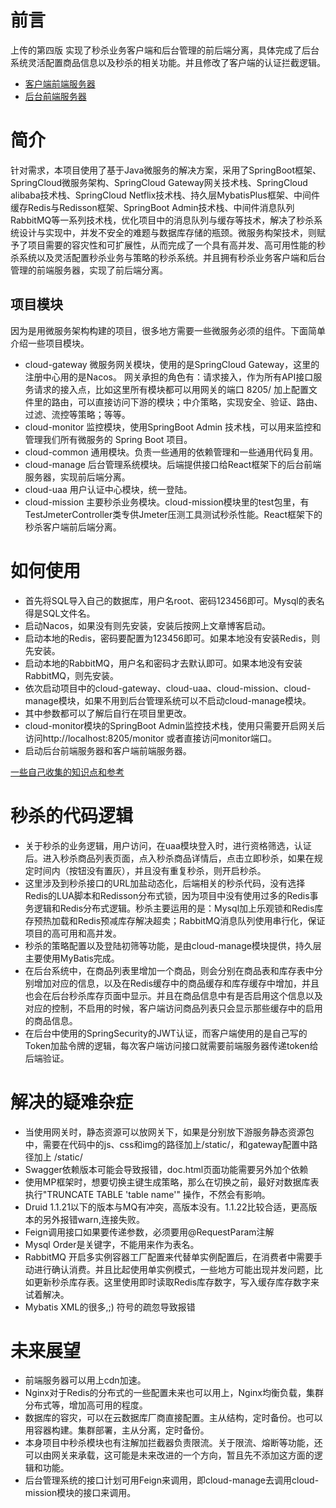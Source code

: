 # 前言
上传的第四版
实现了秒杀业务客户端和后台管理的前后端分离，具体完成了后台系统灵活配置商品信息以及秒杀的相关功能。并且修改了客户端的认证拦截逻辑。
- [客户端前端服务器](https://github.com/weiran1999/seckill-front)
- [后台前端服务器](https://github.com/weiran1999/admin-manager)

# 简介
针对需求，本项目使用了基于Java微服务的解决方案，采用了SpringBoot框架、SpringCloud微服务架构、SpringCloud Gateway网关技术栈、SpringCloud alibaba技术栈、SpringCloud Netflix技术栈、持久层MybatisPlus框架、中间件缓存Redis与Redisson框架、SpringBoot Admin技术栈、中间件消息队列RabbitMQ等一系列技术栈，优化项目中的消息队列与缓存等技术，解决了秒杀系统设计与实现中，并发不安全的难题与数据库存储的瓶颈。微服务构架技术，则赋予了项目需要的容灾性和可扩展性，从而完成了一个具有高并发、高可用性能的秒杀系统以及灵活配置秒杀业务与策略的秒杀系统。并且拥有秒杀业务客户端和后台管理的前端服务器，实现了前后端分离。
## 项目模块
因为是用微服务架构构建的项目，很多地方需要一些微服务必须的组件。下面简单介绍一些项目模块。
- cloud-gateway
微服务网关模块，使用的是SpringCloud Gateway，这里的注册中心用的是Nacos。
网关承担的角色有：请求接入，作为所有API接口服务请求的接入点，比如这里所有模块都可以用网关的端口 8205/ 加上配置文件里的路由，可以直接访问下游的模块；中介策略，实现安全、验证、路由、过滤、流控等策略；等等。
- cloud-monitor
监控模块，使用SpringBoot Admin 技术栈，可以用来监控和管理我们所有微服务的 Spring Boot 项目。
- cloud-common
通用模块。负责一些通用的依赖管理和一些通用代码复用。
- cloud-manage
后台管理系统模块。后端提供接口给React框架下的后台前端服务器，实现前后端分离。
- cloud-uaa
用户认证中心模块，统一登陆。
- cloud-mission
主要秒杀业务模块。cloud-mission模块里的test包里，有TestJmeterController类专供Jmeter压测工具测试秒杀性能。React框架下的秒杀客户端前后端分离。

# 如何使用
- 首先将SQL导入自己的数据库，用户名root、密码123456即可。Mysql的表名得是SQL文件名。
- 启动Nacos，如果没有则先安装，安装后按网上文章博客启动。
- 启动本地的Redis，密码要配置为123456即可。如果本地没有安装Redis，则先安装。
- 启动本地的RabbitMQ，用户名和密码才去默认即可。如果本地没有安装RabbitMQ，则先安装。
- 依次启动项目中的cloud-gateway、cloud-uaa、cloud-mission、cloud-manage模块，如果不用到后台管理系统可以不启动cloud-manage模块。
- 其中参数都可以了解后自行在项目里更改。
- cloud-monitor模块的SpringBoot Admin监控技术栈，使用只需要开启网关后访问http://localhost:8205/monitor 或者直接访问monitor端口。
- 启动后台前端服务器和客户端前端服务器。

[一些自己收集的知识点和参考](./THINK.md)

# 秒杀的代码逻辑
- 关于秒杀的业务逻辑，用户访问，在uaa模块登入时，进行资格筛选，认证后。进入秒杀商品列表页面，点入秒杀商品详情后，点击立即秒杀，如果在规定时间内（按钮没有置灰），并且没有重复秒杀，则开启秒杀。
- 这里涉及到秒杀接口的URL加盐动态化，后端相关的秒杀代码，没有选择Redis的LUA脚本和Redisson分布式锁，因为项目中没有使用过多的Redis事务逻辑和Redis分布式逻辑。秒杀主要运用的是：Mysql加上乐观锁和Redis库存预热加载和Redis预减库存解决超卖；RabbitMQ消息队列使用串行化，保证项目的高可用和高并发。
- 秒杀的策略配置以及登陆初筛等功能，是由cloud-manage模块提供，持久层主要使用MyBatis完成。
- 在后台系统中，在商品列表里增加一个商品，则会分别在商品表和库存表中分别增加对应的信息，以及在Redis缓存中的商品缓存和库存缓存中增加，并且也会在后台秒杀库存页面中显示。并且在商品信息中有是否启用这个信息以及对应的控制，不启用的时候，客户端访问商品列表只会显示那些缓存中的启用的商品信息。
- 在后台中使用的SpringSecurity的JWT认证，而客户端使用的是自己写的Token加盐令牌的逻辑，每次客户端访问接口就需要前端服务器传递token给后端验证。

# 解决的疑难杂症
- 当使用网关时，静态资源可以放网关下，如果是分别放下游服务静态资源包中，需要在代码中的js、css和img的路径加上/static/，和gateway配置中路径加上 /static/
- Swagger依赖版本可能会导致报错，doc.html页面功能需要另外加个依赖
- 使用MP框架时，想要切换主键生成策略，那么在切换之前，最好对数据库表执行"TRUNCATE TABLE 'table name'" 操作，不然会有影响。
- Druid 1.1.21以下的版本与MQ有冲突，高版本没有。1.1.22比较合适，更高版本的另外报错warn,连接失败。
- Feign调用接口如果要传递参数，必须要用@RequestParam注解
- Mysql Order是关键字，不能用来作为表名。
- RabbitMQ 开启多实例容器工厂配置来代替单实例配置后，在消费者中需要手动进行确认消费。并且比起使用单实例模式，一些地方可能出现并发问题，比如更新秒杀库存表。这里使用即时读取Redis库存数字，写入缓存库存数字来试着解决。
- Mybatis XML的很多,;) 符号的疏忽导致报错

# 未来展望
- 前端服务器可以用上cdn加速。
- Nginx对于Redis的分布式的一些配置未来也可以用上，Nginx均衡负载，集群分布式等，增加高可用的程度。
- 数据库的容灾，可以在云数据库厂商直接配置。主从结构，定时备份。也可以用容器构建。集群部署，主从分离，定时备份。
- 本身项目中秒杀模块也有注解加拦截器负责限流。关于限流、熔断等功能，还可以由网关来承载，这可能是未来改进的一个方向，暂且先不添加这方面的逻辑和功能。
- 后台管理系统的接口计划可用Feign来调用，即cloud-manage去调用cloud-mission模块的接口来调用。
